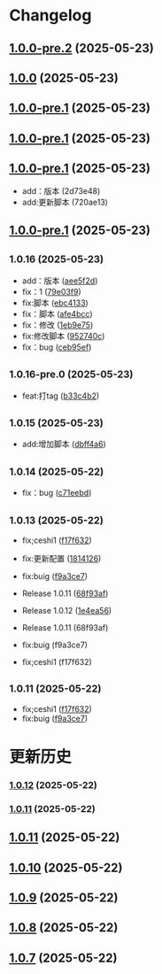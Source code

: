 # Changelog

## [1.0.0-pre.2](https://github.com/cypcypcyp123/OurYun_log_test/compare/v1.0.0-pre.1...v1.0.0-pre.2) (2025-05-23)

## [1.0.0](https://github.com/cypcypcyp123/OurYun_log_test/compare/v1.0.0-pre.1...v1.0.0) (2025-05-23)

## [1.0.0-pre.1](https://github.com/cypcypcyp123/OurYun_log_test/compare/v1.0.0-pre.0...v1.0.0-pre.1) (2025-05-23)

## [1.0.0-pre.1](https://github.com/cypcypcyp123/OurYun_log_test/compare/v1.0.0-pre.0...v1.0.0-pre.1) (2025-05-23)

## [1.0.0-pre.1](https://github.com/cypcypcyp123/OurYun_log_test/compare/v1.0.0-pre.0...v1.0.0-pre.1) (2025-05-23)

* add：版本 (2d73e48)
* add:更新脚本 (720ae13)

## [1.0.0-pre.1](https://github.com/cypcypcyp123/OurYun_log_test/compare/v1.0.16...v1.0.0-pre.1) (2025-05-23)

## <small>1.0.16 (2025-05-23)</small>

* add：版本 ([aee5f2d](https://github.com/cypcypcyp123/OurYun_log_test/commit/aee5f2d))
* fix：1 ([79e03f9](https://github.com/cypcypcyp123/OurYun_log_test/commit/79e03f9))
* fix:脚本 ([ebc4133](https://github.com/cypcypcyp123/OurYun_log_test/commit/ebc4133))
* fix：脚本 ([afe4bcc](https://github.com/cypcypcyp123/OurYun_log_test/commit/afe4bcc))
* fix：修改 ([1eb9e75](https://github.com/cypcypcyp123/OurYun_log_test/commit/1eb9e75))
* fix:修改脚本 ([952740c](https://github.com/cypcypcyp123/OurYun_log_test/commit/952740c))
* fix：bug ([ceb95ef](https://github.com/cypcypcyp123/OurYun_log_test/commit/ceb95ef))

## <small>1.0.16-pre.0 (2025-05-23)</small>

* feat:打tag ([b33c4b2](https://github.com/cypcypcyp123/OurYun_log_test/commit/b33c4b2))

## <small>1.0.15 (2025-05-23)</small>

* add:增加脚本 ([dbff4a6](https://github.com/cypcypcyp123/OurYun_log_test/commit/dbff4a6))

## <small>1.0.14 (2025-05-22)</small>

* fix：bug ([c71eebd](https://github.com/cypcypcyp123/OurYun_log_test/commit/c71eebd))

## <small>1.0.13 (2025-05-22)</small>

* fix;ceshi1 ([f17f632](https://github.com/cypcypcyp123/OurYun_log_test/commit/f17f632))
* fix:更新配置 ([1814126](https://github.com/cypcypcyp123/OurYun_log_test/commit/1814126))
* fix:buig ([f9a3ce7](https://github.com/cypcypcyp123/OurYun_log_test/commit/f9a3ce7))
* Release 1.0.11 ([68f93af](https://github.com/cypcypcyp123/OurYun_log_test/commit/68f93af))
* Release 1.0.12 ([1e4ea56](https://github.com/cypcypcyp123/OurYun_log_test/commit/1e4ea56))

* Release 1.0.11 (68f93af)
* fix:buig (f9a3ce7)
* fix;ceshi1 (f17f632)

## <small>1.0.11 (2025-05-22)</small>

* fix;ceshi1 ([f17f632](https://github.com/cypcypcyp123/OurYun_log_test/commit/f17f632))
* fix:buig ([f9a3ce7](https://github.com/cypcypcyp123/OurYun_log_test/commit/f9a3ce7))

# 更新历史 


### [1.0.12](https://github.com/cypcypcyp123/OurYun_log_test/compare/v1.0.11...v1.0.12) (2025-05-22)

### [1.0.11](https://github.com/cypcypcyp123/OurYun_log_test/compare/v1.0.10...v1.0.11) (2025-05-22)

## [1.0.11](https://github.com/cypcypcyp123/OurYun_log_test/compare/v1.0.10...v1.0.11) (2025-05-22)

## [1.0.10](https://github.com/cypcypcyp123/OurYun_log_test/compare/v1.0.9...v1.0.10) (2025-05-22)

## [1.0.9](https://github.com/cypcypcyp123/OurYun_log_test/compare/v1.0.8...v1.0.9) (2025-05-22)

## [1.0.8](https://github.com/cypcypcyp123/OurYun_log_test/compare/v1.0.7...v1.0.8) (2025-05-22)

## [1.0.7](https://github.com/cypcypcyp123/OurYun_log_test/compare/v1.0.6...v1.0.7) (2025-05-22)
